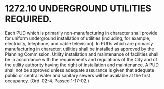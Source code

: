 1272.10 UNDERGROUND UTILITIES REQUIRED.
=======================================

Each PUD which is primarily non-manufacturing in character shall provide
for uniform underground installation of utilities (including, for
example, electricity, telephone, and cable television). In PUDs which
are primarily manufacturing in character, utilities shall be installed
as approved by the Planning Commission. Utility installation and
maintenance of facilities shall be in accordance with the requirements
and regulations of the City and of the utility authority having the
right of installation and maintenance. A PUD shall not be approved
unless adequate assurance is given that adequate public or central water
and sanitary sewers will be available at the first occupancy. (Ord.
02-4. Passed 1-17-02.)
